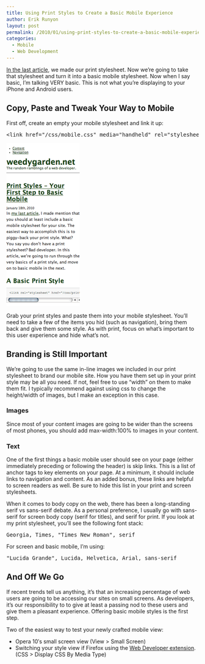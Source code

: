 ```yaml
---
title: Using Print Styles to Create a Basic Mobile Experience
author: Erik Runyon
layout: post
permalink: /2010/01/using-print-styles-to-create-a-basic-mobile-experience/
categories:
  - Mobile
  - Web Development
---
```

[In the last article](/2010/01/18/print-styles-your-first-step-to-basic-mobile/), we made our print stylesheet. Now we’re going to take that stylesheet and turn it into a basic mobile stylesheet. Now when I say basic, I’m talking VERY basic. This is not what you’re displaying to your iPhone and Android users.<!-- more -->

## Copy, Paste and Tweak Your Way to Mobile

First off, create an empty your mobile stylesheet and link it up:

<pre>&lt;link href="/css/mobile.css" media="handheld" rel="stylesheet" type="text/css" /&gt;</pre>

<img class="alignright" src="/images/2010/basic-mobile.png" alt="Basic mobile display" />

Grab your print styles and paste them into your mobile stylesheet. You’ll need to take a few of the items you hid (such as navigation), bring them back and give them some style. As with print, focus on what’s important to this user experience and hide what’s not.

## Branding is Still Important

We’re going to use the same in-line images we included in our print stylesheet to brand our mobile site. How you have them set up in your print style may be all you need. If not, feel free to use “width” on them to make them fit. I typically recommend against using css to change the height/width of images, but I make an exception in this case. <!--more-->

### Images

Since most of your content images are going to be wider than the screens of most phones, you should add max-width:100% to images in your content.

### Text

One of the first things a basic mobile user should see on your page (either immediately preceding or following the header) is skip links. This is a list of anchor tags to key elements on your page. At a minimum, it should include links to navigation and content. As an added bonus, these links are helpful to screen readers as well. Be sure to hide this list in your print and screen stylesheets.

When it comes to body copy on the web, there has been a long-standing serif vs sans-serif debate. As a personal preference, I usually go with sans-serif for screen body copy (serif for titles), and serif for print. If you look at my print stylesheet, you’ll see the following font stack:

<pre>Georgia, Times, "Times New Roman", serif</pre>

For screen and basic mobile, I’m using:

<pre>"Lucida Grande", Lucida, Helvetica, Arial, sans-serif</pre>

## And Off We Go

If recent trends tell us anything, it’s that an increasing percentage of web users are going to be accessing our sites on small screens. As developers, it’s our responsibility to to give at least a passing nod to these users and give them a pleasant experience. Offering basic mobile styles is the first step.

<div class="note">

Two of the easiest way to test your newly crafted mobile view:
  
* Opera 10′s small screen view (View > Small Screen)
* Switching your style view if Firefox using the <a href="http://chrispederick.com/work/web-developer/">Web Developer extension</a>. (CSS > Display CSS By Media Type)

</div>
